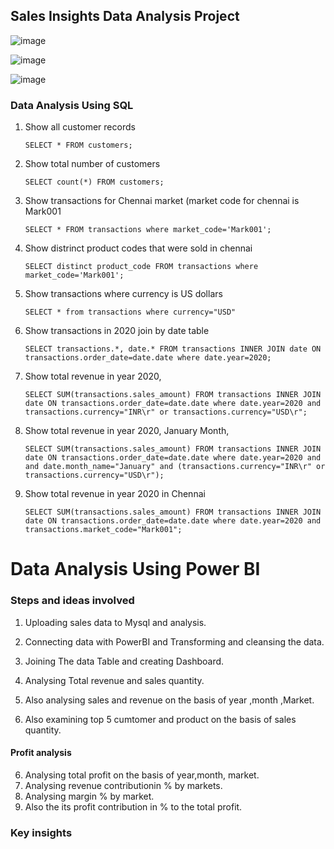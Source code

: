 ## Sales Insights Data Analysis Project

![image](https://github.com/MZHAIDAR/Sales-Insights/assets/99173615/d659b83b-7b0c-4089-88d7-bafd7e9304fc)

![image](https://github.com/MZHAIDAR/Sales-Insights/assets/99173615/33f37ed8-abab-4478-bb78-182cf8a0d6a0)

![image](https://github.com/MZHAIDAR/Sales-Insights/assets/99173615/a7f643cd-f6ba-4977-93b6-255f6c0b4339)




### Data Analysis Using SQL

1. Show all customer records

    `SELECT * FROM customers;`

1. Show total number of customers

    `SELECT count(*) FROM customers;`

1. Show transactions for Chennai market (market code for chennai is Mark001

    `SELECT * FROM transactions where market_code='Mark001';`

1. Show distrinct product codes that were sold in chennai

    `SELECT distinct product_code FROM transactions where market_code='Mark001';`

1. Show transactions where currency is US dollars

    `SELECT * from transactions where currency="USD"`

1. Show transactions in 2020 join by date table

    `SELECT transactions.*, date.* FROM transactions INNER JOIN date ON transactions.order_date=date.date where date.year=2020;`

1. Show total revenue in year 2020,

    `SELECT SUM(transactions.sales_amount) FROM transactions INNER JOIN date ON transactions.order_date=date.date where date.year=2020 and transactions.currency="INR\r" or transactions.currency="USD\r";`
	
1. Show total revenue in year 2020, January Month,

    `SELECT SUM(transactions.sales_amount) FROM transactions INNER JOIN date ON transactions.order_date=date.date where date.year=2020 and and date.month_name="January" and (transactions.currency="INR\r" or transactions.currency="USD\r");`

1. Show total revenue in year 2020 in Chennai

    `SELECT SUM(transactions.sales_amount) FROM transactions INNER JOIN date ON transactions.order_date=date.date where date.year=2020
and transactions.market_code="Mark001";`


Data Analysis Using Power BI
============================

### Steps and ideas involved
1.  Uploading sales data to Mysql and analysis.

2.  Connecting data with PowerBI and Transforming and cleansing the data.

3.  Joining The data Table and creating Dashboard.

4.  Analysing Total revenue and sales quantity.

5.  Also analysing sales and revenue on the basis of year ,month ,Market.

6.  Also examining top 5 cumtomer and product on the basis of sales quantity.

#### Profit analysis

6.  Analysing total profit on the basis of year,month, market.
7.  Analysing revenue contributionin % by markets.
8.  Analysing margin %  by market.
9.  Also the its profit contribution in % to the total profit.

    
### Key insights

